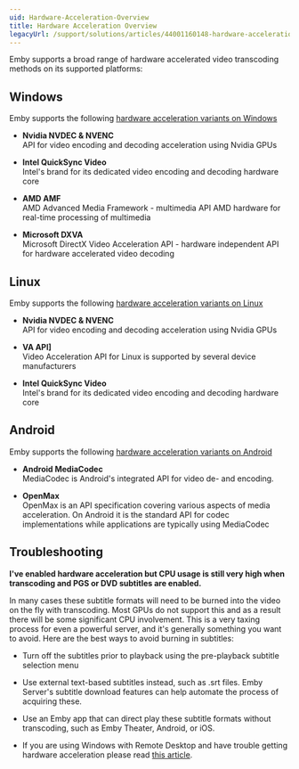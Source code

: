 ```yaml
---
uid: Hardware-Acceleration-Overview
title: Hardware Acceleration Overview
legacyUrl: /support/solutions/articles/44001160148-hardware-acceleration-overview
---
```


Emby supports a broad range of hardware accelerated video transcoding methods on its supported platforms:

## Windows

Emby supports the following [hardware acceleration variants on Windows](Hardware-Acceleration-on-Windows.md)

- **Nvidia NVDEC & NVENC**  
API for video encoding and decoding acceleration using Nvidia GPUs

- **Intel QuickSync Video**  
 Intel's brand for its dedicated video encoding and decoding hardware 
 core

- **AMD AMF**  
 AMD Advanced Media Framework - multimedia API  AMD hardware for 
 real-time processing of multimedia

- **Microsoft DXVA**  
 Microsoft DirectX Video Acceleration API - hardware independent API 
 for hardware accelerated video decoding

## Linux

Emby supports the following [hardware acceleration variants on Linux](Hardware-Acceleration-on-Linux.md)

- **Nvidia NVDEC & NVENC**  
API for video encoding and decoding acceleration using Nvidia GPUs

- **VA API]**  
Video Acceleration API for Linux is supported by several device manufacturers

- **Intel QuickSync Video**  
 Intel's brand for its dedicated video encoding and decoding hardware 
 core

## Android

Emby supports the following [hardware acceleration variants on Android](Hardware-Acceleration-on-Android.md)

- **Android MediaCodec**  
MediaCodec is Android's integrated API for video de- and encoding. 

- **OpenMax**  
OpenMax is an API specification covering various aspects of media acceleration. On Android it is the standard API for codec implementations while applications are typically using MediaCodec

## Troubleshooting

**I've enabled hardware acceleration but CPU usage is still very high when transcoding and PGS or DVD subtitles are enabled.**

In many cases these subtitle formats will need to be burned into the video on the fly with transcoding. Most GPUs do not support this and as a result there will be some significant CPU involvement. This is a very taxing process for even a powerful server, and it's generally something you want to avoid. Here are the best ways to avoid burning in subtitles:
- Turn off the subtitles prior to playback using the pre-playback subtitle selection menu
- Use external text-based subtitles instead, such as .srt files. Emby Server's subtitle download features can help automate the process of acquiring these.
- Use an Emby app that can direct play these subtitle formats without transcoding, such as Emby Theater, Android, or iOS.

- If you are using Windows with Remote Desktop and have trouble getting hardware acceleration please read [this article](https://support.emby.media/support/solutions/articles/44001894172-hardware-acceleration-fails-with-remote-desktop-rdp-on-windows).